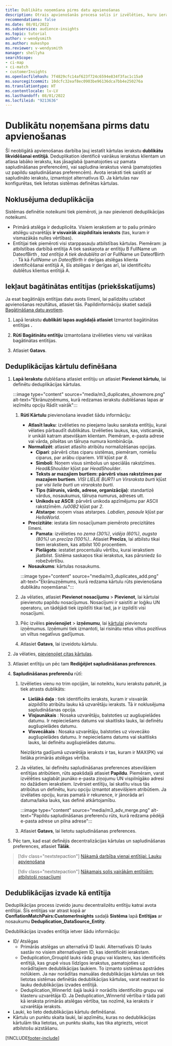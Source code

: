 ```yaml
---
title: Dublikātu noņemšana pirms datu apvienošanas
description: Otrais apvienošanās procesa solis ir izvēlēties, kuru ierakstu saglabāt, kad tiek atrasti dublikāti.
recommendations: false
ms.date: 08/01/2022
ms.subservice: audience-insights
ms.topic: tutorial
author: v-wendysmith
ms.author: mukeshpo
ms.reviewer: v-wendysmith
manager: shellyha
searchScope:
- ci-map
- ci-match
- customerInsights
ms.openlocfilehash: 7f4829cfc14af623f724c6594e834f3fac1c15a9
ms.sourcegitcommit: 10dcfc32eaf8ec0903be96136dca7bb4e250276a
ms.translationtype: HT
ms.contentlocale: lv-LV
ms.lasthandoff: 08/01/2022
ms.locfileid: "9213636"
---
```

# <a name="remove-duplicates-before-unifying-data"></a>Dublikātu noņemšana pirms datu apvienošanas

Šī neobligātā apvienošanas darbība ļauj iestatīt kārtulas ierakstu **dublikātu likvidēšanai entītijā**. Deduplikation identificē vairākus ierakstus klientam un atlasa labāko ierakstu, kas jāsaglabā (pamatojoties uz pamata sapludināšanas preferencēm), vai sapludina ierakstus vienā (pamatojoties uz papildu sapludināšanas preferencēm). Avota ieraksti tiek saistīti ar sapludināto ierakstu, izmantojot alternatīvus ID. Ja kārtulas nav konfigurētas, tiek lietotas sistēmas definētas kārtulas.

## <a name="default-deduplication"></a>Noklusējuma deduplikācija

Sistēmas definētie noteikumi tiek piemēroti, ja nav pievienoti deduplikācijas noteikumi.

- Primārā atslēga ir deduplicēta.
  Visiem ierakstiem ar to pašu primāro atslēgu uzvarētājs **ir visvairāk aizpildītais ieraksts** (tas, kuram ir vismazākās nulles vērtības).
- Entītijai tiek piemēroti visi starppasauļu atbilstības kārtulas.
  Piemēram: ja atbilstības darbībā entītija A tiek saskaņota ar entītiju B FullName un DateofBirth *, tad entītija A tiek dedublēta arī ar* FullName *un* DateofBirth *.* *·* Tā kā *FullName* un *DateofBirth* ir derīgas atslēgas klienta identificēšanai entītijā A, šīs atslēgas ir derīgas arī, lai identificētu dublētus klientus entītijā A.

## <a name="include-enriched-entities-preview"></a>Iekļaut bagātinātas entītijas (priekšskatījums)

Ja esat bagātinājis entītijas datu avots līmenī, lai palīdzētu uzlabot apvienošanas rezultātus, atlasiet tās. Papildinformāciju skatiet sadaļā [Bagātināšana datu avotiem](data-sources-enrichment.md).

1. Lapā Ierakstu **dublikāti lapas augšdaļā atlasiet** Izmantot bagātinātas entītijas **.**

1. **Rūtī Bagātinātu entītiju** izmantošana izvēlieties vienu vai vairākas bagātinātas entītijas.

1. Atlasiet **Gatavs**.

## <a name="define-deduplication-rules"></a>Deduplikācijas kārtulu definēšana

1. **Lapā Ierakstu** dublēšana atlasiet entītiju un atlasiet **Pievienot kārtulu**, lai definētu deduplikācijas kārtulas.

   :::image type="content" source="media/m3_duplicates_showmore.png" alt-text="Ekrānuzņēmums, kurā redzamas ierakstu dublēšanas lapas ar iezīmētu opciju Rādīt vairāk":::

   1. **Rūtī Kārtulu** pievienošana ievadiet šādu informāciju:
      - **Atlasīt lauku**: izvēlieties no pieejamo lauku saraksta entītiju, kurai vēlaties pārbaudīt dublikātus. Izvēlieties laukus, kas, visticamāk, ir unikāli katram atsevišķam klientam. Piemēram, e-pasta adrese vai vārda, pilsētas un tālruņa numura kombinācija.
      - **Normalizēt**: atlasiet atlasīto atribūtu normalizēšanas opcijas.
        - **Cipari**: pārvērš citas ciparu sistēmas, piemēram, romiešu ciparus, par arābu cipariem. *VIII* kļūst par *8*.
        - **Simboli**: Noņem visus simbolus un speciālās rakstzīmes. *Head&Shoulder* kļūst par *HeadShoulder*.
        - **Teksts ar mazajiem burtiem: pārvērš visas rakstzīmes par mazajiem burtiem**. *VISI LIELIE BURTI un Virsraksta burti* kļūst par *visi lielie burti un virsraksta burti*.
        - **Tips (tālrunis, vārds, adrese, organizācija)**: standartizē vārdus, nosaukumus, tālruņa numurus, adreses utt.
        - **Unikods uz ASCII**: pārvērš unikoda apzīmējumu par ASCII rakstzīmēm. */u00B2* kļūst par *2*.
        - **Atstarpe**: noņem visas atstarpes. *Labdien, pasaule* kļūst par *HelloWorld*.
      - **Precizitāte**: iestata šim nosacījumam piemēroto precizitātes līmeni.
        - **Pamata**: izvēlieties no *zema (30%)*, *vidēja (60%)*, *augsta (80%)* un *precīza (100%).*. Atlasiet **Precīzs**, lai atbilstu tikai tiem ierakstiem, kas atbilst 100 procentiem.
        - **Pielāgots**: iestatiet procentuālu vērtību, kurai ierakstiem jāatbilst. Sistēma saskaņos tikai ierakstus, kas pārsniedz šo robežvērtību.
      - **Nosaukums**: kārtulas nosaukums.

      :::image type="content" source="media/m3_duplicates_add.png" alt-text="Ekrānuzņēmums, kurā redzama kārtulu rūts pievienošana dublikātu noņemšanai.":::

   1. Ja vēlaties, atlasiet **Pievienot nosacījumu** > **Pievienot**, lai kārtulai pievienotu papildu nosacījumus. Nosacījumi ir saistīti ar loģiku UN operatoru, un tādējādi tiek izpildīti tikai tad, ja ir izpildīti visi nosacījumi.

   1. Pēc izvēles **pievienojiet** > **izņēmumu**, lai [kārtulai](match-entities.md#add-exceptions-to-a-rule) pievienotu izņēmumus. Izņēmumi tiek izmantoti, lai risinātu retus viltus pozitīvus un viltus negatīvus gadījumus.

   1. Atlasiet **Gatavs**, lai izveidotu kārtulu.

1. Ja vēlaties, [pievienojiet citas kārtulas](#define-deduplication-rules).

1. Atlasiet entītiju un pēc tam **Rediģējiet sapludināšanas preferences**.

1. **Sapludināšanas preferenču** rūtī:
   1. Izvēlieties vienu no trim opcijām, lai noteiktu, kuru ierakstu paturēt, ja tiek atrasts dublikāts:
      - **Lielākā daļa** : tiek identificēts ieraksts, kuram ir visvairāk aizpildīto atribūtu lauku kā uzvarētāju ieraksts. Tā ir noklusējuma sapludināšanas opcija.
      - **Visjaunākais** : Nosaka uzvarētāju, balstoties uz augšupielādes datumu. Ir nepieciešams datums vai skaitlisks lauks, lai definētu augšupielādes datumu.
      - **Visvecākais** : Nosaka uzvarētāju, balstoties uz visvecāko augšupielādes datumu. Ir nepieciešams datums vai skaitlisks lauks, lai definētu augšupielādes datumu.
      
      Neizšķirta gadījumā uzvarētāja ieraksts ir tas, kuram ir MAX(PK) vai lielāka primārās atslēgas vērtība.
      
   1. Ja vēlaties, lai definētu sapludināšanas preferences atsevišķiem entītijas atribūtiem, rūts apakšdaļā atlasiet **Papildu**. Piemēram, varat izvēlēties saglabāt jaunāko e-pasta ziņojumu UN vispilnīgāko adresi no dažādiem ierakstiem. Izvērsiet entītiju, lai skatītu visus tās atribūtus un definētu, kuru opciju izmantot atsevišķiem atribūtiem. Ja izvēlaties opciju, kuras pamatā ir rekurence, ir jānorāda arī datuma/laika lauks, kas definē atkārtojamību.

      :::image type="content" source="media/m3_adv_merge.png" alt-text="Papildu sapludināšanas preferenču rūts, kurā redzama pēdējā e-pasta adrese un pilna adrese":::

   1. Atlasiet **Gatavs**, lai lietotu sapludināšanas preferences.

1. Pēc tam, kad esat definējis decentralizācijas kārtulas un sapludināšanas preferences, atlasiet **Tālāk**.
  
> [!div class="nextstepaction"]
> [Nākamā darbība vienai entītijai: Lauku apvienošana](merge-entities.md)

> [!div class="nextstepaction"]
> [Nākamais solis vairākām entītijām: atbilstoši nosacījumi](match-entities.md)

## <a name="deduplication-output-as-an-entity"></a>Dedublikācijas izvade kā entītija

Deduplikācijas process izveido jaunu decentralizētu entītiju katrai avota entītijai. Šīs entītijas var atrast kopā ar **ConflationMatchPairs:CustomerInsights** sadaļā **Sistēma** lapā **Entītijas** ar nosaukumu **Deduplication_DataSource_Entity**.

Dedublikācijas izvades entītija ietver šādu informāciju:

- ID/ Atslēgas
  - Primārās atslēgas un alternatīvā ID lauki. Alternatīvais ID lauks sastāv no visiem alternatīvajiem ID, kas identificēti ierakstam.
  - Deduplication_GroupId lauks rāda grupu vai klasteru, kas identificēts entītijā, kas grupē visus līdzīgos ierakstus, pamatojoties uz norādītajiem dedublikācijas laukiem. To izmanto sistēmas apstrādes nolūkiem. Ja nav norādītas manuālas dedublikācijas kārtulas un tiek lietotas sistēmas definētās dedublikācijas kārtulas, varat neatrast šo lauku dedublikācijas izvades entītijā.
  - Deduplication_WinnerId: šajā laukā ir norādīts identificēto grupu vai klasteru uzvarētāja ID. Ja Deduplication_WinnerId vērtība ir tāda pati kā ieraksta primārās atslēgas vērtība, tas nozīmē, ka ieraksts ir uzvarētāja ieraksts.
- Lauki, ko lieto dedublikācijas kārtulu definēšanai.
- Kārtulu un punktu skaita lauki, lai apzīmētu, kuras no dedublikācijas kārtulām tika lietotas, un punktu skaitu, kas tika atgriezts, veicot atbilstošu aizstāšanu.

[!INCLUDE[footer-include](includes/footer-banner.md)]
